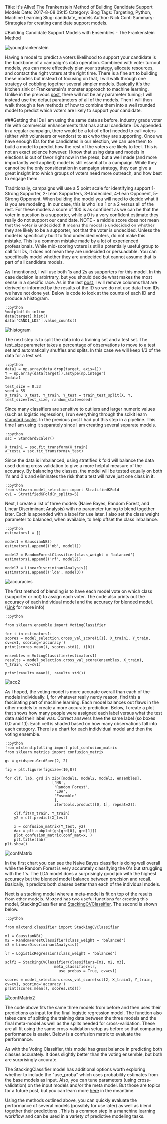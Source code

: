 Title: It's Alive! The Frankenstein Method of Building Candidate Support Models
Date: 2017-8-08 09:15
Category: Blog
Tags: Targeting, Python, Machine Learning
Slug: candidate_models
Author: Nick Conti
Summary: Strategies for creating candidate support models.

#Building Candidate Support Models with Ensembles - The Frankenstein Method

![youngfrankenstein]({filename}/images/youngfrankenstein.jpg)

Having a model to predict a voters likelihood to support your candidate is the backbone of a campaign's data operation. Combined with voter turnout models, you can more effectively plan your strategy, allocate resources, and contact the right voters at the right time. There is a fine art to building these models but instead of focusing on that, I will walk through one strategy of cobbling together several simpler models. Basically it's the kitchen sink or Frankenstein's monster approach to machine learning. Unlike in the preivous [post](http://www.nickconti.io/partisan_model.html), there will not be any parameter tuning; I will instead use the defaut paratmeters of all of the models. Then I will then walk through a few methods of how to combine them into a well rounded model to predict which voters are likely to support your candidate.


###Getting the IDs
I am using the same data as before, industry grade voter file with commercial enhancements that has actual candidate IDs appended. In a regular campaign, there would be a lot of effort needed to call voters (either with volunteers or vendors) to ask who they are supporting. Once we have enough IDs for the candidates in our election, we can use them to build a model to predict how the rest of the voters are likely to feel. This is not an exact science however. I know that using data and models in elections is out of favor right now in the press, but a well made (and more importantly well applied) model is still essential to a campaign. While they cannot be the only consideration in campaign strategy, they can give a great insight into which groups of voters need more outreach, and how best to engage them.


Traditionally, campaigns will use a 5 point scale for identifying support 1-Strong Supporter, 2-Lean Supporters, 3-Undecided, 4-Lean Opponent, 5-Strong Opponent. When building the model you will need to decide what it is you are modeling. In our case, this is who is a 1 or a 2 versus all of the rest. For these models a score of 100 is as confident as we can be that the voter in question is a supporter, while a 0 is a very confident estimate they really do not support our candidate. NOTE - a middle score does not mean that the voter is undecided! It means the model is undecided on whether they are likely to be a supporter, not that the voter is undecided. Unless the model is specifically built to find undecided voters, do not make this mistake. This is a common mistake made by a lot of experienced professionals. While mid-scoring voters is still a potentially useful group to call for IDs, it does not mean they are undecided or persuadable. You can specifically model whether they are undecided but cannot assume that is part of all candidate models.


As I mentioned, I will use both 1s and 2s as supporters for this model. In this case decision is arbirtrary, but you should decide what makes the most sense in a specific race. As in the last [post](http://www.nickconti.io/partisan_model.html), I will remove columns that are derived or informed by the results of the ID so we do not use data from IDs we have not done yet. Below is code to look at the counts of each ID and produce a histogram.
	
	::python
	%matplotlib inline
	data[target].hist()
	data['CAND1_LD2'].value_counts()


![histogram]({filename}/images/classImbalance.PNG)



The next step is to split the data into a training set and a test set. The test_size parameter takes a percentage of observations to move to a test set and automatically shuffles and splits. In this case we will keep 1/3 of the data for a test set.


	::python
	data1 = np.array(data.drop(target, axis=1))
	Y = np.array(data[target]).astype(np.integer)
	X=data1

	test_size = 0.33
	seed = 55
	X_train, X_test, Y_train, Y_test = train_test_split(X, Y, test_size=test_size, random_state=seed)

Since many classifiers are sensitive to outliers and larger numeric values (such as logistic regression), I  run everything through the scikit learn [standard scaler](http://scikit-learn.org/stable/modules/generated/sklearn.preprocessing.StandardScaler.html). In the previous post I had put this step in a pipeline. This time I am using it separately since I am creating several separate models.

	::python
	ssc = StandardScaler()

	X_train1 = ssc.fit_transform(X_train)
	X_test1 = ssc.fit_transform(X_test)


Since the data is imbalanced, using stratified k fold will balance the data used during cross validation to give a more helpful measure of the accuracy. By balancing the classes, the model will be tested equally on both 1's and 0's and eliminates the risk that a test will have just one class in it.

	::python
	from sklearn.model_selection import StratifiedKFold
	cv1 = StratifiedKFold(n_splits=5)

Next, I create a list of three models (Naive Bayes, Random Forest, and Linear Discriminant Analysis)  with no parameter tuning to blend together later. Each is appended with a label for use later. I also set the class weight parameter to balanced, when available, to help offset the class imbalance.

	::python
	estimators1 = []

	model1 = GaussianNB() 
	estimators1.append(('nb', model1)) 
	
	model2 = RandomForestClassifier(class_weight = 'balanced') 
	estimators1.append(('rf', model2))

	model3 = LinearDiscriminantAnalysis()
	estimators1.append(('lda', model3))

![accuracies]({filename}/images/accuracies.PNG)

The first method of blending is to have each model vote on which class (supporter or not) to assign each voter. The code also prints out the accuracy of each individual model and the accuracy for blended model. ([Link](http://scikit-learn.org/stable/modules/generated/sklearn.ensemble.VotingClassifier.html) for more info)

	::python

	from sklearn.ensemble import VotingClassifier

	for i in estimators1:
    scores = model_selection.cross_val_score(i[1], X_train1, Y_train, cv=cv1, scoring='accuracy')
    print(scores.mean(), scores.std(), i[0])

	ensembles = VotingClassifier(estimators1) 
	results = model_selection.cross_val_score(ensembles, X_train1, Y_train, cv=cv1) 
	
	print(results.mean(), results.std())

![acc2]({filename}/images/votingAcc.PNG)


As I hoped, the voting model is more accurate overall than each of the models individually. I, for whatever really nerdy reason, find this a fascinating part of machine learning. Each model balances out flaws in the other models to create a more accurate prediction. Below, I  create a plot that shows how many people were assigned each label versus what the test data said their label was. Correct answers have the same label (so boxes 0,0 and 1,1). Each cell is shaded based on how many observations fall into each category. There is a chart for each indidvidual model and then the voting ensemble.

	::python
	from mlxtend.plotting import plot_confusion_matrix
	from sklearn.metrics import confusion_matrix

	gs = gridspec.GridSpec(2, 2)

	fig = plt.figure(figsize=(10,8))

	for clf, lab, grd in zip([model1, model2, model3, ensembles], 
                         ['NB', 
                          'Random Forest', 
                          'LDA',
                          'Ensemble'
                          ],
                          itertools.product([0, 1], repeat=2)):

    	clf.fit(X_train, Y_train)
    	y2 = clf.predict(X_test)
    
    	x = confusion_matrix(Y_test, y2)
    	#ax = plt.subplot(gs[grd[0], grd[1]])
    	plot_confusion_matrix(conf_mat=x, )
    	plt.title(lab)
	plt.show()

![confMatrix]({filename}/images/confMatrix.PNG)

In the first chart you can see the Naive Bayes classifier is doing well overall while the Random Forest is very accurately classifying the 0's but struggling with the 1's. The LDA model does a surprisingly good job with the highest accuracy but the blended model balance between precision and recall. Basically, it predicts both classes better than each of the individual models.

Next is a stacking model where a meta-model is fit on top of the results from other models. Mlxtend has two useful functions for creating this model, StackingClassifier and [StackingCVClassifier](http://rasbt.github.io/mlxtend/user_guide/classifier/StackingCVClassifier/). The second is shown below.

	::python

	from mlxtend.classifier import StackingCVClassifier

	m1 = GaussianNB()
	m2 = RandomForestClassifier(class_weight = 'balanced')
	m3 = LinearDiscriminantAnalysis()

	lr = LogisticRegression(class_weight = 'balanced')

	sclf2 = StackingCVClassifier(classifiers=[m1, m2, m3], 
                          meta_classifier=lr, 
                            use_probas = True, cv=cv1)

	scores = model_selection.cross_val_score(sclf2, X_train1, Y_train, cv=cv1, scoring='accuracy')
	print(scores.mean(), scores.std())

![confMatrix2]({filename}/images/confMatrix2.PNG)

The code above fits the same three models from before and then uses their predictions as input for the final logistic regression model. The function also takes care of splitting the training data between the three models and the final meta-model as well as the splits needed for cross-validation. These are all fit using the same cross-validation setup as before so that comparing performance is easier. Below is a confusion matrix to evaluate the performance.



As with the Voting Classifier, this model has great balance in predicting both classes accurately. It does slightly better than the voting ensemble, but both are surprisingly accurate.

The StackingClassifier model has additional options worth exploring whether to include the "use_proba" which uses probability estimates from the base models as input. Also, you can tune parameters (using cross-validation) on the input models and/or the meta model. But those are topics for a future post, but you can learn more [here](http://rasbt.github.io/mlxtend/user_guide/classifier/StackingCVClassifier/) in the meantime. 

Using the methods outlined above, you can quickly evaluate the performance of several models (possibly for use later) as well as blend together their predictions . This is a common step in a manchine learning workflow and can be used in a variety of predictive modeling tasks.
